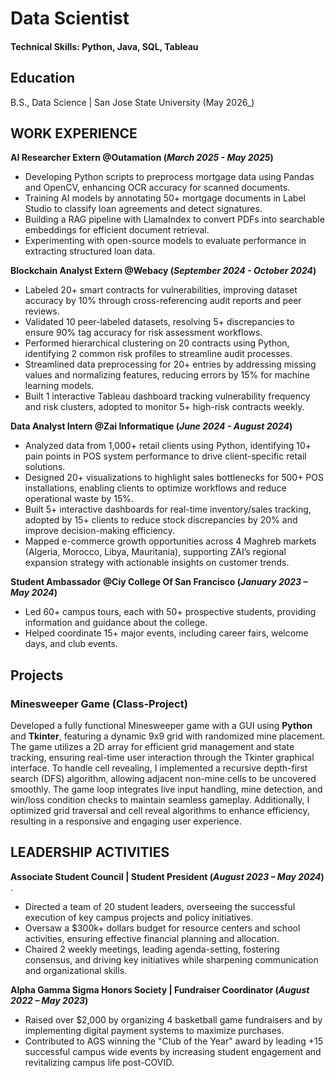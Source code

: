 # Data Scientist 
#### Technical Skills: Python, Java, SQL, Tableau

## Education
B.S., Data Science | San Jose State University (May 2026_)
  
## WORK EXPERIENCE
**AI Researcher Extern @Outamation (_March 2025 - May 2025_)** 
- Developing Python scripts to preprocess mortgage data using Pandas and OpenCV, enhancing OCR accuracy for scanned documents.
- Training AI models by annotating 50+ mortgage documents in Label Studio to classify loan agreements and detect signatures.
- Building a RAG pipeline with LlamaIndex to convert PDFs into searchable embeddings for efficient document retrieval.
- Experimenting with open-source models to evaluate performance in extracting structured loan data.

**Blockchain Analyst Extern @Webacy (_September 2024 - October 2024_)**
- Labeled 20+ smart contracts for vulnerabilities, improving dataset accuracy by 10% through cross-referencing audit reports and peer reviews.
- Validated 10 peer-labeled datasets, resolving 5+ discrepancies to ensure 90% tag accuracy for risk assessment workflows.
- Performed hierarchical clustering on 20 contracts using Python, identifying 2 common risk profiles to streamline audit processes.
- Streamlined data preprocessing for 20+ entries by addressing missing values and normalizing features, reducing errors by 15% for machine learning models.
- Built 1 interactive Tableau dashboard tracking vulnerability frequency and risk clusters, adopted to monitor 5+ high-risk contracts weekly.

**Data Analyst Intern @Zai Informatique (_June 2024 - August 2024_)**
- Analyzed data from 1,000+ retail clients using Python, identifying 10+ pain points in POS system performance to drive client-specific retail solutions.
- Designed 20+ visualizations to highlight sales bottlenecks for 500+ POS installations, enabling clients to optimize workflows and reduce operational waste by 15%.
- Built 5+ interactive dashboards for real-time inventory/sales tracking, adopted by 15+ clients to reduce stock discrepancies by 20% and improve decision-making efficiency.
- Mapped e-commerce growth opportunities across 4 Maghreb markets (Algeria, Morocco, Libya, Mauritania), supporting ZAI’s regional expansion strategy with actionable insights on customer trends.

**Student Ambassador @Ciy College Of San Francisco (_January 2023 – May 2024_)**
- Led 60+ campus tours, each with 50+ prospective students, providing information and guidance about the college.
- Helped coordinate 15+ major events, including career fairs, welcome days, and club events.

## Projects

### Minesweeper Game (Class-Project) 

Developed a fully functional Minesweeper game with a GUI using **Python** and **Tkinter**, featuring a dynamic 9x9 grid with randomized mine placement. The game utilizes a 2D array for efficient grid management and state tracking, ensuring real-time user interaction through the Tkinter graphical interface. To handle cell revealing, I implemented a recursive depth-first search (DFS) algorithm, allowing adjacent non-mine cells to be uncovered smoothly. The game loop integrates live input handling, mine detection, and win/loss condition checks to maintain seamless gameplay. Additionally, I optimized grid traversal and cell reveal algorithms to enhance efficiency, resulting in a responsive and engaging user experience.

## LEADERSHIP ACTIVITIES
**Associate Student Council | Student President (_August 2023 – May 2024_)** .
- Directed a team of 20 student leaders, overseeing the successful execution of key campus projects and policy initiatives.
- Oversaw a $300k+ dollars budget for resource centers and school activities, ensuring effective financial planning and allocation.
- Chaired 2 weekly meetings, leading agenda-setting, fostering consensus, and driving key initiatives while sharpening communication and organizational skills.
  
**Alpha Gamma Sigma Honors Society | Fundraiser Coordinator (_August 2022 – May 2023_)** 
- Raised over $2,000 by organizing 4 basketball game fundraisers and by implementing digital payment systems to maximize purchases.
- Contributed to AGS winning the "Club of the Year" award by leading +15 successful campus wide events by increasing student engagement and revitalizing campus life post-COVID.
